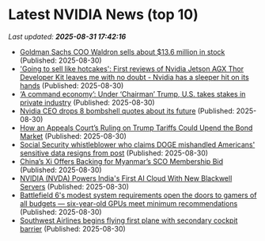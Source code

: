 # Latest NVIDIA News (top 10)
_Last updated: **2025-08-31 17:42:16**_

- [Goldman Sachs COO Waldron sells about $13.6 million in stock](https://biztoc.com/x/84f5044206ea8686) (Published: 2025-08-30)
- ['Going to sell like hotcakes': First reviews of Nvidia Jetson AGX Thor Developer Kit leaves me with no doubt - Nvidia has a sleeper hit on its hands](https://www.techradar.com/pro/going-to-sell-like-hotcakes-first-reviews-of-nvidia-jetson-agx-thor-developer-kit-leaves-me-with-no-doubt-nvidia-has-a-sleeper-hit-on-its-hands) (Published: 2025-08-30)
- [‘A command economy’: Under ‘Chairman’ Trump, U.S. takes stakes in private industry](https://www.wnd.com/2025/08/command-economy-under-chairman-trump-u-s-takes/) (Published: 2025-08-30)
- [Nvidia CEO drops 8 bombshell quotes about its future](https://biztoc.com/x/5975a51cb64e43ef) (Published: 2025-08-30)
- [How an Appeals Court’s Ruling on Trump Tariffs Could Upend the Bond Market](https://biztoc.com/x/ede238107dc56dba) (Published: 2025-08-30)
- [Social Security whistleblower who claims DOGE mishandled Americans' sensitive data resigns from post](https://biztoc.com/x/34e92b9193856365) (Published: 2025-08-30)
- [China’s Xi Offers Backing for Myanmar’s SCO Membership Bid](https://biztoc.com/x/47ae6e00e8e1eed0) (Published: 2025-08-30)
- [NVIDIA (NVDA) Powers India's First AI Cloud With New Blackwell Servers](https://consent.yahoo.com/v2/collectConsent?sessionId=1_cc-session_21fb3d44-6d4e-4788-b2d7-44c5adedab28) (Published: 2025-08-30)
- [Battlefield 6's modest system requirements open the doors to gamers of all budgets — six-year-old GPUs meet minimum recommendations](https://www.tomshardware.com/video-games/pc-gaming/battlefield-6s-modest-system-requirements-open-the-doors-to-gamers-of-all-budgets-six-year-old-gpus-meet-minimum-recommendations) (Published: 2025-08-30)
- [Southwest Airlines begins flying first plane with secondary cockpit barrier](https://biztoc.com/x/c0678c9e6dcdd92c) (Published: 2025-08-30)
